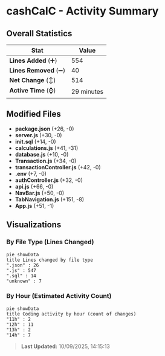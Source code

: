 # cashCalC - Activity Summary 

## Overall Statistics

| Stat                   | Value                                                             |
| ---------------------- | ----------------------------------------------------------------- |
| **Lines Added** (➕)   | 554                                          |
| **Lines Removed** (➖) | 40                                        |
| **Net Change** (↕)    | 514                |
| **Active Time** (⌚)   | 29 minutes |


## Modified Files
- **package.json** (+26, -0)
- **server.js** (+30, -0)
- **init.sql** (+14, -0)
- **calculations.js** (+41, -31)
- **database.js** (+10, -0)
- **Transaction.js** (+34, -0)
- **transactionController.js** (+42, -0)
- **.env** (+7, -0)
- **authController.js** (+32, -0)
- **api.js** (+66, -0)
- **NavBar.js** (+50, -0)
- **TabNavigation.js** (+151, -8)
- **App.js** (+51, -1)

## Visualizations

### By File Type (Lines Changed)

```mermaid
pie showData
title Lines changed by file type
".json" : 26
".js" : 547
".sql" : 14
"unknown" : 7
```

### By Hour (Estimated Activity Count)

```mermaid
pie showData
title Coding activity by hour (count of changes)
"11h" : 2
"12h" : 11
"13h" : 2
"14h" : 7
```


> **Last Updated:** 10/09/2025, 14:15:13